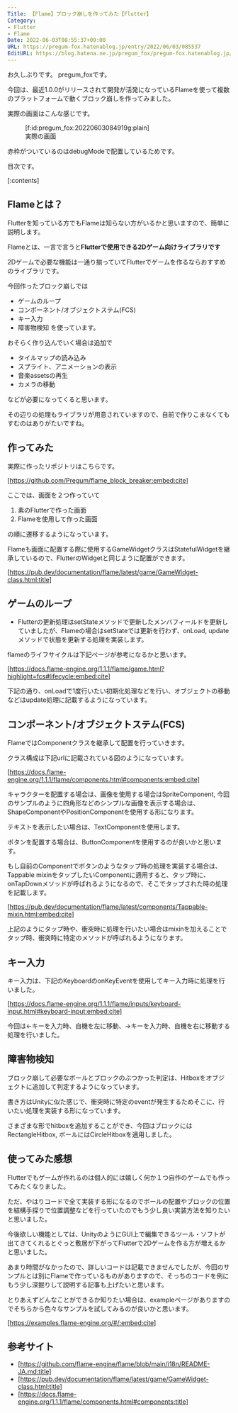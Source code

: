 ```yaml
---
Title: 【Flame】ブロック崩しを作ってみた【Flutter】
Category:
- Flutter
- Flame
Date: 2022-06-03T08:55:37+09:00
URL: https://pregum-fox.hatenablog.jp/entry/2022/06/03/085537
EditURL: https://blog.hatena.ne.jp/pregum_fox/pregum-fox.hatenablog.jp/atom/entry/13574176438098432554
---
```


お久しぶりです。 pregum_foxです。

今回は、最近1.0.0がリリースされて開発が活発になっているFlameを使って複数のプラットフォームで動くブロック崩しを作ってみました。

実際の画面はこんな感じです。

<figure class="figure-image figure-image-fotolife" title="実際の画面">[f:id:pregum_fox:20220603084919g:plain]<figcaption>実際の画面</figcaption></figure>


赤枠がついているのはdebugModeで配置しているためです。

目次です。


[:contents]


<!-- more -->


## Flameとは？

Flutterを知っている方でもFlameは知らない方がいるかと思いますので、簡単に説明します。

Flameとは、一言で言うと**Flutterで使用できる2Dゲーム向けライブラリです**

2Dゲームで必要な機能は一通り揃っていてFlutterでゲームを作るならおすすめのライブラリです。

今回作ったブロック崩しでは

* ゲームのループ
* コンポーネント/オブジェクトステム(FCS)
* キー入力
* 障害物検知
を使っています。

おそらく作り込んでいく場合は追加で

* タイルマップの読み込み
* スプライト、アニメーションの表示
* 音楽assetsの再生
* カメラの移動

などが必要になってくると思います。

その辺りの処理もライブラリが用意されていますので、自前で作りこまなくてもすむのはありがたいですね。



## 作ってみた

実際に作ったリポジトリはこちらです。

[https://github.com/Pregum/flame_block_breaker:embed:cite]

ここでは、画面を２つ作っていて

1. 素のFlutterで作った画面
2. Flameを使用して作った画面

の順に遷移するようになっています。

Flameも画面に配置する際に使用するGameWidgetクラスはStatefulWidgetを継承しているので、FlutterのWidgetと同じように配置ができます。


[https://pub.dev/documentation/flame/latest/game/GameWidget-class.html:title]

## ゲームのループ

* Flutterの更新処理はsetStateメソッドで更新したメンバフィールドを更新していましたが、Flameの場合はsetStateでは更新を行わず、onLoad, updateメソッドで状態を更新する処理を実装します。

flameのライフサイクルは下記ページが参考になるかと思います。


[https://docs.flame-engine.org/1.1.1/flame/game.html?highlight=fcs#lifecycle:embed:cite]


下記の通り、onLoadで1度行いたい初期化処理などを行い、オブジェクトの移動などはupdate処理に記載するようになっています。


## コンポーネント/オブジェクトステム(FCS)

FlameではComponentクラスを継承して配置を行っていきます。

クラス構成は下記urlに記載されている図のようになっています。

[https://docs.flame-engine.org/1.1.1/flame/components.html#components:embed:cite]


キャラクターを配置する場合は、画像を使用する場合はSpriteComponent, 今回のサンプルのように四角形などのシンプルな画像を表示する場合は、ShapeComponentやPositionComponentを使用する形になります。

テキストを表示したい場合は、TextComponentを使用します。

ボタンを配置する場合は、ButtonComponentを使用するのが良いかと思います。

もし自前のComponentでボタンのようなタップ時の処理を実装する場合は、Tappable mixinをタップしたいComponentに適用すると、タップ時に、onTapDownメソッドが呼ばれるようになるので、そこでタップされた時の処理を記載します。

[https://pub.dev/documentation/flame/latest/components/Tappable-mixin.html:embed:cite]

上記のようにタップ時や、衝突時に処理を行いたい場合はmixinを加えることでタップ時、衝突時に特定のメソッドが呼ばれるようになります。


## キー入力

キー入力は、下記のKeyboardのonKeyEventを使用してキー入力時に処理を行いました。

[https://docs.flame-engine.org/1.1.1/flame/inputs/keyboard-input.html#keyboard-input:embed:cite]

今回は←キーを入力時、自機を左に移動、→キーを入力時、自機を右に移動する処理を行いました。


## 障害物検知

ブロック崩して必要なボールとブロックのぶつかった判定は、Hitboxをオブジェクトに追加して判定するようになっています。

書き方はUnityに似た感じで、衝突時に特定のeventが発生するためそこに、行いたい処理を実装する形になっています。

さまざまな形でhitboxを追加することができ、今回はブロックにはRectangleHitbox, ボールにはCircleHitboxを適用しました。


## 使ってみた感想

Flutterでもゲームが作れるのは個人的には嬉しく何か１つ自作のゲームでも作ってみたくなりました。

ただ、やはりコードで全て実装する形になるのでボールの配置やブロックの位置を結構手探りで位置調整などを行っていたのでもう少し良い実装方法を知りたいと思いました。

今後欲しい機能としては、UnityのようにGUI上で編集できるツール・ソフトが出てきてくれるとぐっと敷居が下がってFlutterで2Dゲームを作る方が増えるかと思いました。

あまり時間がなかったので、詳しいコードは記載できませんでしたが、今回のサンプルとは別にFlameで作っているものがありますので、そっちのコードを例にもう少し深掘りして説明する記事も上げたいと思います。

とりあえずどんなことができるか知りたい場合は、exampleページがありますのでそちらから色々なサンプルを試してみるのが良いかと思います。


[https://examples.flame-engine.org/#/:embed:cite]



## 参考サイト

* [https://github.com/flame-engine/flame/blob/main/i18n/README-JA.md:title]
* [https://pub.dev/documentation/flame/latest/game/GameWidget-class.html:title]
* [https://docs.flame-engine.org/1.1.1/flame/components.html#components:title]




